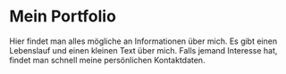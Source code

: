 # Mein Portfolio

Hier findet man alles mögliche an Informationen über mich. Es gibt einen Lebenslauf und einen kleinen Text über mich. Falls jemand Interesse hat, findet man schnell meine persönlichen Kontaktdaten.
